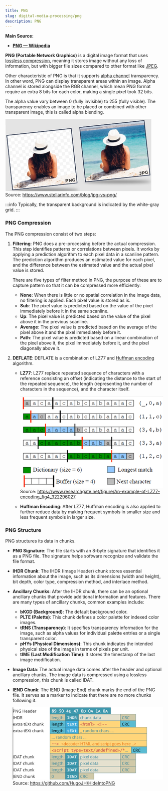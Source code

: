 ```yaml
---
title: PNG
slug: digital-media-processing/png
description: PNG
---
```


**Main Source:**

- **[PNG — Wikipedia](https://en.wikipedia.org/wiki/PNG)**

**PNG (Portable Network Graphics)** is a digital image format that uses [lossless compression](/digital-signal-processing/compression#lossless-compression), meaning it stores image without any loss of information, but with bigger file sizes compared to other format like [JPEG](/digital-media-processing/jpg-jpeg).

Other characteristic of PNG is that it supports [alpha channel](/computer-graphics/computer-images-part-2#alpha) transparency. In other word, PNG can display transparent areas within an image. Alpha channel is stored alongside the RGB channel, which mean PNG format require an extra 8 bits for each color, making a single pixel took 32 bits.

The alpha value vary between 0 (fully invisible) to 255 (fully visible). The transparency enables an image to be placed or combined with other transparent image, this is called alpha blending.

![PNG transparency compared to JPG](./png-transparency.png)  
Source: https://www.stellarinfo.com/blog/jpg-vs-png/

:::info
Typically, the transparent background is indicated by the white-gray grid.
:::

### PNG Compression

The PNG compression consist of two steps:

1. **Filtering**: PNG does a pre-processing before the actual compression. This step identifies patterns or correlations between pixels. It works by applying a prediction algorithm to each pixel data in a scanline pattern. The prediction algorithm produces an estimated value for each pixel, and the difference between the estimated value and the actual pixel value is stored.

   There are five types of filter method in PNG, the purpose of these are to capture pattern so that it can be compressed more efficiently:

   - **None**: When there is little or no spatial correlation in the image data, no filtering is applied. Each pixel value is stored as is.
   - **Sub**: The pixel value is predicted based on the value of the pixel immediately before it in the same scanline.
   - **Up**: The pixel value is predicted based on the value of the pixel above it in the previous scanline.
   - **Average**: The pixel value is predicted based on the average of the pixel above it and the pixel immediately before it.
   - **Path**: The pixel value is predicted based on a linear combination of the pixel above it, the pixel immediately before it, and the pixel diagonally above it.

2. **DEFLATE**: DEFLATE is a combination of LZ77 and [Huffman encoding](/digital-signal-processing/compression#huffman-encoding) algorithm.

   - **LZ77**: LZ77 replace repeated sequence of characters with a reference consisting an offset (indicating the distance to the start of the repeated sequence), the length (representing the number of characters in the sequence), and the character itself.

     ![Illustration of LZ77 compression](./lz77.png)  
     Source: https://www.researchgate.net/figure/An-example-of-LZ77-encoding_fig4_322296027

   - **Huffman Encoding**: After LZ77, Huffman encoding is also applied to further reduce data by making frequent symbols in smaller size and less frequent symbols in larger size.

### PNG Structure

PNG structures its data in chunks.

- **PNG Signature**: The file starts with an 8-byte signature that identifies it as a PNG file. The signature helps software recognize and validate the file format.
- **IHDR Chunk**: The IHDR (Image Header) chunk stores essential information about the image, such as its dimensions (width and height), bit depth, color type, compression method, and interlace method.
- **Ancillary Chunks**: After the IHDR chunk, there can be an optional ancillary chunks that provide additional information and features. There are many types of ancillary chunks, common examples include:
  - **bKGD (Background)**: The default background color.
  - **PLTE (Palette)**: This chunk defines a color palette for indexed color images.
  - **tRNS (Transparency)**: It specifies transparency information for the image, such as alpha values for individual palette entries or a single transparent color.
  - **pHYs (Physical Dimensions)**: This chunk indicates the intended physical size of the image in terms of pixels per unit.
  - **tIME (Last Modification Time)**: It stores the timestamp of the last image modification.
- **Image Data**: The actual image data comes after the header and optional ancillary chunks. The image data is compressed using a lossless compression, this chunk is called IDAT.
- **IEND Chunk**: The IEND (Image End) chunk marks the end of the PNG file. It serves as a marker to indicate that there are no more chunks following it.

  ![Structure of PNG image](./png-structure.png)  
  Source: https://github.com/HugoJH/HideIntoPNG

